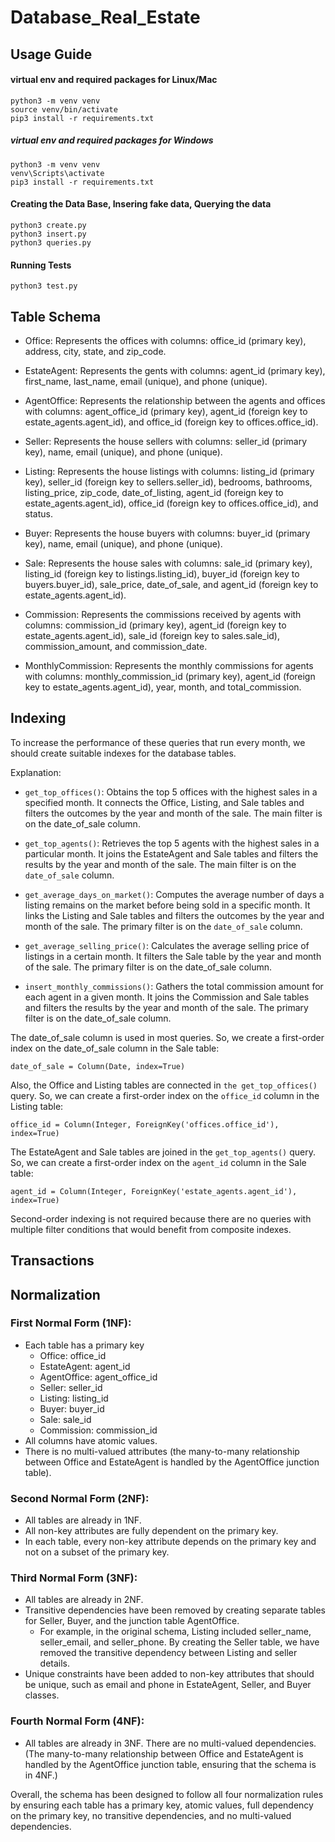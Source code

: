 # Database_Real_Estate

## Usage Guide
#### virtual env and required packages for Linux/Mac
```
python3 -m venv venv
source venv/bin/activate
pip3 install -r requirements.txt
```
##### virtual env and required packages for Windows
```
python3 -m venv venv
venv\Scripts\activate
pip3 install -r requirements.txt
```
#### Creating the Data Base, Insering fake data, Querying the data
```
python3 create.py
python3 insert.py
python3 queries.py
```
#### Running Tests
```
python3 test.py
```
## Table Schema
- Office: Represents the offices with columns: office_id (primary key), address, city, state, and zip_code.

- EstateAgent: Represents the gents with columns: agent_id (primary key), first_name, last_name, email (unique), and phone (unique).

- AgentOffice: Represents the relationship between the agents and offices with columns: agent_office_id (primary key), agent_id (foreign key to estate_agents.agent_id), and office_id (foreign key to offices.office_id).

- Seller: Represents the house sellers with columns: seller_id (primary key), name, email (unique), and phone (unique).

- Listing: Represents the house listings with columns: listing_id (primary key), seller_id (foreign key to sellers.seller_id), bedrooms, bathrooms, listing_price, zip_code, date_of_listing, agent_id (foreign key to estate_agents.agent_id), office_id (foreign key to offices.office_id), and status.

- Buyer: Represents the house buyers with columns: buyer_id (primary key), name, email (unique), and phone (unique).

- Sale: Represents the house sales with columns: sale_id (primary key), listing_id (foreign key to listings.listing_id), buyer_id (foreign key to buyers.buyer_id), sale_price, date_of_sale, and agent_id (foreign key to estate_agents.agent_id).

- Commission: Represents the commissions received by agents with columns: commission_id (primary key), agent_id (foreign key to estate_agents.agent_id), sale_id (foreign key to sales.sale_id), commission_amount, and commission_date.

- MonthlyCommission: Represents the monthly commissions for agents with columns: monthly_commission_id (primary key), agent_id (foreign key to estate_agents.agent_id), year, month, and total_commission.

## Indexing

To increase the performance of these queries that run every month, we should create suitable indexes for the database tables.

Explanation:

-  ``get_top_offices()``: Obtains the top 5 offices with the highest sales in a specified month. It connects the Office, Listing, and Sale tables and filters the outcomes by the year and month of the sale. The main filter is on the date_of_sale column.

-  ``get_top_agents()``: Retrieves the top 5 agents with the highest sales in a particular month. It joins the EstateAgent and Sale tables and filters the results by the year and month of the sale. The main filter is on the ``date_of_sale`` column.

-  ``get_average_days_on_market()``: Computes the average number of days a listing remains on the market before being sold in a specific month. It links the Listing and Sale tables and filters the outcomes by the year and month of the sale. The primary filter is on the ``date_of_sale`` column.

-  ``get_average_selling_price()``: Calculates the average selling price of listings in a certain month. It filters the Sale table by the year and month of the sale. The primary filter is on the date_of_sale column.

-  ``insert_monthly_commissions()``: Gathers the total commission amount for each agent in a given month. It joins the Commission and Sale tables and filters the results by the year and month of the sale. The primary filter is on the date_of_sale column.

The date_of_sale column is used in most queries. So, we create a first-order index on the date_of_sale column in the Sale table:

```
date_of_sale = Column(Date, index=True)
```
Also, the Office and Listing tables are connected in ``the get_top_offices()`` query. So, we can create a first-order index on the ``office_id`` column in the Listing table:

```
office_id = Column(Integer, ForeignKey('offices.office_id'), index=True)
```
The EstateAgent and Sale tables are joined in the ``get_top_agents()`` query. So, we can create a first-order index on the ``agent_id`` column in the Sale table:

```
agent_id = Column(Integer, ForeignKey('estate_agents.agent_id'), index=True)
```

Second-order indexing is not required because there are no queries with multiple filter conditions that would benefit from composite indexes.


## Transactions


## Normalization
### First Normal Form (1NF):
- Each table has a primary key
    - Office: office_id
    - EstateAgent: agent_id
    - AgentOffice: agent_office_id
    - Seller: seller_id
    - Listing: listing_id
    - Buyer: buyer_id
    - Sale: sale_id
    - Commission: commission_id
- All columns have atomic values.
- There is no multi-valued attributes (the many-to-many relationship between Office and EstateAgent is handled by the AgentOffice junction table).
### Second Normal Form (2NF):

- All tables are already in 1NF.
- All non-key attributes are fully dependent on the primary key.
- In each table, every non-key attribute depends on the primary key and not on a subset of the primary key.
### Third Normal Form (3NF):

- All tables are already in 2NF.
- Transitive dependencies have been removed by creating separate tables for Seller, Buyer, and the junction table AgentOffice.
    - For example, in the original schema, Listing included seller_name, seller_email, and seller_phone. By creating the Seller table, we have removed the transitive dependency between Listing and seller details.
- Unique constraints have been added to non-key attributes that should be unique, such as email and phone in EstateAgent, Seller, and Buyer classes.
### Fourth Normal Form (4NF):

- All tables are already in 3NF.
There are no multi-valued dependencies. (The many-to-many relationship between Office and EstateAgent is handled by the AgentOffice junction table, ensuring that the schema is in 4NF.)


Overall, the schema has been designed to follow all four normalization rules by ensuring each table has a primary key, atomic values, full dependency on the primary key, no transitive dependencies, and no multi-valued dependencies.